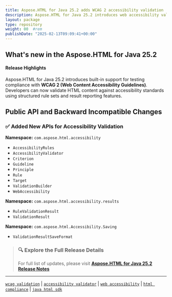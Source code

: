 ```yaml
---
title: Aspose.HTML for Java 25.2 adds WCAG 2 accessibility validation
description: Aspose.HTML for Java 25.2 introduces web accessibility validation APIs for WCAG 2 compliance testing, including rules, criteria, and result formats.
layout: package
type: repository
weight: 00	#rem
publishDate: "2025-02-13T09:09:41+00:00"
---
```


## What's new in the Aspose.HTML for Java 25.2

#### Release Highlights

Aspose.HTML for Java 25.2 introduces built-in support for testing compliance with **WCAG 2 (Web Content Accessibility Guidelines)**. Developers can now validate HTML content against accessibility standards using structured rule sets and result reporting features.

## Public API and Backward Incompatible Changes

### ✅ Added New APIs for Accessibility Validation

**Namespace:** `com.aspose.html.accessibility`
- `AccessibilityRules`
- `AccessibilityValidator`
- `Criterion`
- `Guideline`
- `Principle`
- `Rule`
- `Target`
- `ValidationBuilder`
- `WebAccessibility`

**Namespace:** `com.aspose.html.accessibility.results`
- `RuleValidationResult`
- `ValidationResult`

**Namespace:** `com.aspose.html.Accessibility.Saving`
- `ValidationResultSaveFormat`

> ### 🔍 Explore the Full Release Details
>
> For full list of updates, please visit **[Aspose.HTML for Java 25.2 Release Notes](https://releases.aspose.com/html/java/release-notes/2025/aspose-html-for-java-25-2-release-notes/)**

---

[`wcag validation`](https://search.aspose.com/q/wcag-validation.html) | [`accessibility validator`](https://search.aspose.com/q/accessibility-validator.html) | [`web accessibility`](https://search.aspose.com/q/web-accessibility.html) | [`html compliance`](https://search.aspose.com/q/html-compliance.html) | [`java html sdk`](https://search.aspose.com/q/java-html-sdk.html)
